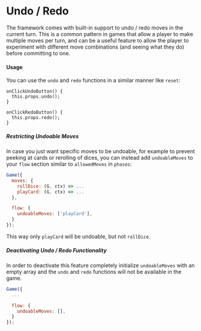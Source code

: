 # Undo / Redo

The framework comes with built-in support to undo / redo
moves in the current turn. This is a common pattern in
games that allow a player to make multiple moves per turn,
and can be a useful feature to allow the player to experiment
with different move combinations (and seeing what they do)
before committing to one.

#### Usage

You can use the `undo` and `redo` functions in a similar
manner like `reset`:

```
onClickUndoButton() {
  this.props.undo();
}

onClickRedoButton() {
  this.props.redo();
}
```

##### Restricting Undoable Moves

In case you just want specific moves to be undoable,
for example to prevent peeking at cards or rerolling of
dices, you can instead add `undoableMoves` to your `flow`
section similar to `allowedMoves` in `phases`:

```js
Game({
  moves: {
    rollDice: (G, ctx) => ...
    playCard: (G, ctx) => ...
  },

  flow: {
    undoableMoves: ['playCard'],
  }
});
```

This way only `playCard` will be undoable, but not `rollDice`.

##### Deactivating Undo / Redo Functionality

In order to deactivate this feature completely initialize
`undoableMoves` with an empty array and the `undo` and `redo`
functions will not be available in the game.

```js
Game({
  ...

  flow: {
    undoableMoves: [],
  }
});
```
